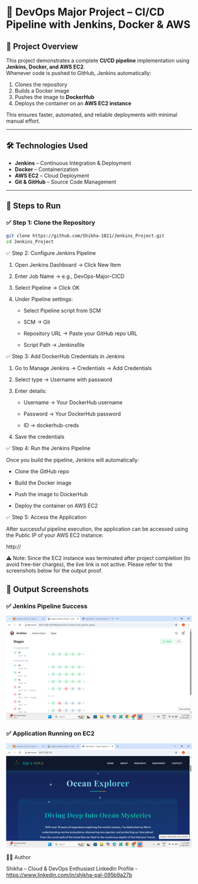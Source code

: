 # 🚀 DevOps Major Project – CI/CD Pipeline with Jenkins, Docker & AWS

## 📌 Project Overview

This project demonstrates a complete **CI/CD pipeline** implementation using **Jenkins, Docker, and AWS EC2**.  
Whenever code is pushed to GitHub, Jenkins automatically:

1. Clones the repository
2. Builds a Docker image
3. Pushes the image to **DockerHub**
4. Deploys the container on an **AWS EC2 instance**

This ensures faster, automated, and reliable deployments with minimal manual effort.

---

## 🛠️ Technologies Used

- **Jenkins** – Continuous Integration & Deployment
- **Docker** – Containerization
- **AWS EC2** – Cloud Deployment
- **Git & GitHub** – Source Code Management

---

## 🚀 Steps to Run

### ✅ Step 1: Clone the Repository

```bash
git clone https://github.com/Shikha-1811/Jenkins_Project.git
cd Jenkins_Project

```

✅ Step 2: Configure Jenkins Pipeline

1. Open Jenkins Dashboard → Click New Item

2. Enter Job Name → e.g., DevOps-Major-CICD

3. Select Pipeline → Click OK

4. Under Pipeline settings:

   - Select Pipeline script from SCM

   - SCM → Git

   - Repository URL → Paste your GitHub repo URL

   - Script Path → Jenkinsfile

✅ Step 3: Add DockerHub Credentials in Jenkins

1. Go to Manage Jenkins → Credentials → Add Credentials

2. Select type → Username with password

3. Enter details:

   - Username → Your DockerHub username

   - Password → Your DockerHub password

   - ID → dockerhub-creds

4. Save the credentials

✅ Step 4: Run the Jenkins Pipeline

Once you build the pipeline, Jenkins will automatically:

- Clone the GitHub repo

- Build the Docker image

- Push the image to DockerHub

- Deploy the container on AWS EC2

✅ Step 5: Access the Application

After successful pipeline execution, the application can be accessed using the Public IP of your AWS EC2 instance:

http://<your-ec2-public-ip>

⚠️ Note: Since the EC2 instance was terminated after project completion (to avoid free-tier charges), the live link is not active. Please refer to the screenshots below for the output proof.

## 📸 Output Screenshots

### ✅ Jenkins Pipeline Success

![Jenkins Pipeline Success](screenshot/jenkins-success.png)

### ✅ Application Running on EC2

![Application on EC2](screenshot/ec2-website.png)

👩‍💻 Author

Shikha – Cloud & DevOps Enthusiast
LinkedIn Profile - https://www.linkedin.com/in/shikha-pal-095b9a27b
